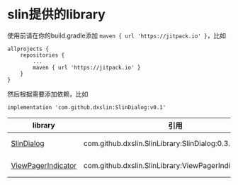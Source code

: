 # slin提供的library

使用前请在你的build.gradle添加 `maven { url 'https://jitpack.io' }`，比如
```
allprojects {
    repositories {
        ...
        maven { url 'https://jitpack.io' }
    }
}
```
然后根据需要添加依赖，比如
```
implementation 'com.github.dxslin:SlinDialog:v0.1'
```

| library  |  引用  |  简介  |
|---|---|---|
|  [SlinDialog](./SlinDialog/README.md) |  com.github.dxslin.SlinLibrary:SlinDialog:0.3.1  |  一个封装了的DialogFragment  |
|  [ViewPagerIndicator](ViewPagerIndicator/README.md) |  com.github.dxslin.SlinLibrary:ViewPagerIndicator:0.3.1  |  一个封装了的DialogFragment  |

